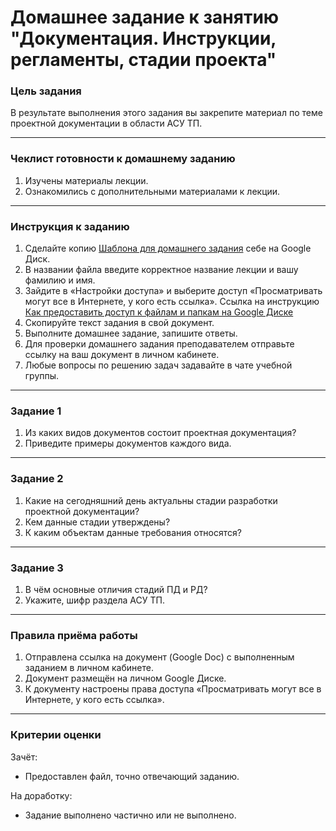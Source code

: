# Домашнее задание к занятию "Документация. Инструкции, регламенты, стадии проекта"

### Цель задания

В результате выполнения этого задания вы закрепите материал по теме проектной документации в области АСУ ТП. 

------

### Чеклист готовности к домашнему заданию

1. Изучены материалы лекции.
2. Ознакомились с дополнительными материалами к лекции.

------

### Инструкция к заданию

1. Сделайте копию [Шаблона для домашнего задания](https://docs.google.com/document/d/1KtLntCSF0V9zyBNWoTEhttps://docs.google.com/document/d/189iHvryzipjb8cYMdX35cYp4UEQyZ9t-Aru7oSpiZKw/edit?usp=sharing) себе на Google Диск.
1. В названии файла введите корректное название лекции и вашу фамилию и имя.
1. Зайдите в «Настройки доступа» и выберите доступ «Просматривать могут все в Интернете, у кого есть ссылка». Ссылка на инструкцию [Как предоставить доступ к файлам и папкам на Google Диске](https://support.google.com/docs/answer/2494822?hl=ru&co=GENIE.Platform%3DDesktop)
1. Скопируйте текст задания в свой документ.
1. Выполните домашнее задание, запишите ответы.
1. Для проверки домашнего задания преподавателем отправьте ссылку на ваш документ в личном кабинете.
1. Любые вопросы по решению задач задавайте в чате учебной группы.


------
### Задание 1

1. Из каких видов документов состоит проектная документация?  
1. Приведите примеры документов каждого вида.

------
### Задание 2

1. Какие на сегодняшний день актуальны стадии разработки проектной документации?  
1. Кем данные стадии утверждены?  
1. К каким объектам данные требования относятся?

------
### Задание 3

1. В чём основные отличия стадий ПД и РД?  
1. Укажите, шифр раздела АСУ ТП.


------

### Правила приёма работы

1. Отправлена ссылка на документ (Google Doc) с выполненным заданием в личном кабинете.
2. Документ размещён на личном Google Диске.
3. К документу настроены права доступа «Просматривать могут все в Интернете, у кого есть ссылка».

------

### Критерии оценки

Зачёт:

- Предоставлен файл, точно отвечающий заданию.


На доработку:

- Задание выполнено частично или не выполнено.

